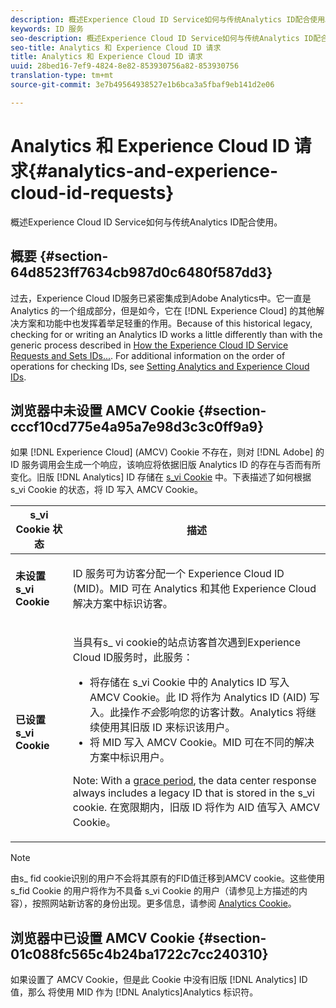 ```yaml
---
description: 概述Experience Cloud ID Service如何与传统Analytics ID配合使用。
keywords: ID 服务
seo-description: 概述Experience Cloud ID Service如何与传统Analytics ID配合使用。
seo-title: Analytics 和 Experience Cloud ID 请求
title: Analytics 和 Experience Cloud ID 请求
uuid: 28bed16-7ef9-4824-8e82-853930756a82-853930756
translation-type: tm+mt
source-git-commit: 3e7b49564938527e1b6bca3a5fbaf9eb141d2e06

---
```



# Analytics 和 Experience Cloud ID 请求{#analytics-and-experience-cloud-id-requests}

概述Experience Cloud ID Service如何与传统Analytics ID配合使用。

## 概要 {#section-64d8523ff7634cb987d0c6480f587dd3}

过去，Experience Cloud ID服务已紧密集成到Adobe Analytics中。它一直是 Analytics 的一个组成部分，但是如今，它在 [!DNL Experience Cloud] 的其他解决方案和功能中也发挥着举足轻重的作用。Because of this historical legacy, checking for or writing an Analytics ID works a little differently than with the generic process described in [How the Experience Cloud ID Service Requests and Sets IDs...](../../introduction/id-request.md#concept-2caacebb1d244402816760e9b8bcef6a). For additional information on the order of operations for checking IDs, see [Setting Analytics and Experience Cloud IDs](../../reference/analytics-reference/analytics-ids.md#concept-f381dd18ee184c6c8e48286937a161d6).

## 浏览器中未设置 AMCV Cookie {#section-cccf10cd775e4a95a7e98d3c3c0ff9a9}

如果 [!DNL Experience Cloud] (AMCV) Cookie 不存在，则对 [!DNL Adobe] 的 ID 服务调用会生成一个响应，该响应将依据旧版 Analytics ID 的存在与否而有所变化。旧版 [!DNL Analytics] ID 存储在 [s_vi Cookie](https://marketing.adobe.com/resources/help/en_US/whitepapers/cookies/?f=cookies_analytics.html) 中。下表描述了如何根据 s_vi Cookie 的状态，将 ID 写入 AMCV Cookie。

<table id="table_DC85FECE26DD424E841BA1059AF1E57F"> 
 <thead> 
  <tr> 
   <th colname="col1" class="entry"> s_vi Cookie 状态 </th> 
   <th colname="col2" class="entry"> 描述 </th> 
  </tr> 
 </thead>
 <tbody> 
  <tr> 
   <td colname="col1"> <p> <b>未设置 s_vi Cookie</b> </p> </td> 
   <td colname="col2"> <p>ID 服务可为访客分配一个 <span class="keyword">Experience Cloud</span> ID (MID)。MID 可在 <span class="keyword">Analytics</span> 和其他 <span class="keyword">Experience Cloud</span> 解决方案中标识访客。 </p> </td> 
  </tr> 
  <tr> 
   <td colname="col1"> <p> <b>已设置 s_vi Cookie</b> </p> </td> 
   <td colname="col2"> <p>当具有s_ vi cookie的站点访客首次遇到Experience Cloud ID服务时，此服务： </p> 
    <ul id="ul_BE584810280D4874AF802A9247011787"> 
     <li id="li_AA395B09A3174AF78F3EC10053E2E4F5">将存储在 s_vi Cookie 中的 <span class="keyword">Analytics</span> ID 写入 AMCV Cookie。此 ID 将作为 <span class="keyword">Analytics</span> ID (AID) 写入。此操作<i>不会</i>影响您的访客计数。<span class="keyword">Analytics</span> 将继续使用其旧版 ID 来标识该用户。 </li> 
     <li id="li_8735DE21FEA542BA8024109B8FE1E2ED">将 MID 写入 AMCV Cookie。MID 可在不同的解决方案中标识用户。 </li> 
    </ul> <p> <p>Note: With a <a href="../../reference/analytics-reference/grace-period.md" format="dita" scope="local"> grace period</a>, the data center response always includes a legacy ID that is stored in the s_vi cookie. 在宽限期内，旧版 ID 将作为 AID 值写入 AMCV Cookie。 </p> </p> </td> 
  </tr> 
 </tbody> 
</table>

>[!NOTE]
>
>由s_ fid cookie识别的用户不会将其原有的FID值迁移到AMCV cookie。这些使用 s_fid Cookie 的用户将作为不具备 s_vi Cookie 的用户（请参见上方描述的内容），按照网站新访客的身份出现。更多信息，请参阅 [Analytics Cookie](https://marketing.adobe.com/resources/help/en_US/whitepapers/cookies/?f=cookies_analytics.html)。

## 浏览器中已设置 AMCV Cookie {#section-01c088fc565c4b24ba1722c7cc240310}

如果设置了 AMCV Cookie，但是此 Cookie 中没有旧版 [!DNL Analytics] ID 值，那么 将使用 MID 作为 [!DNL Analytics]Analytics 标识符。
